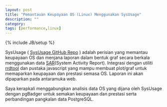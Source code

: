 ```yaml
---
layout: post
title: "Pemantauan Keupayaan OS (Linux) Menggunakan SysUsage"
description: ""
category: 
tags: [performance,linux]
---
```

{% include JB/setup %}

SysUsage ( [SysUsage GitHub Repo](https://github.com/darold/sysusage) ) adalah perisian yang memantau keupayaan OS dan menjana laporan dalam bentuk graf secara berkala menggunakan data [SAR](www.linuxjournal.com/content/sysadmins-toolbox-sar)(System Activity Report). Integrasi dengan utiliti [rrdtool](oss.oetiker.ch/rrdtool) dan pustaka javascript yang mampu membuat plot/graf untuk memaparkan keupayaan dan prestasi semasa OS. Laporan ini akan dipaparkan pada antaramuka web. 

Saya kerapkali menggabungkan analisis data OS yang dijana oleh SysUsage dengan pgBadger untuk semakan keupayaan dan prestasi serta perbandingan pangkalan data PostgreSQL. 

